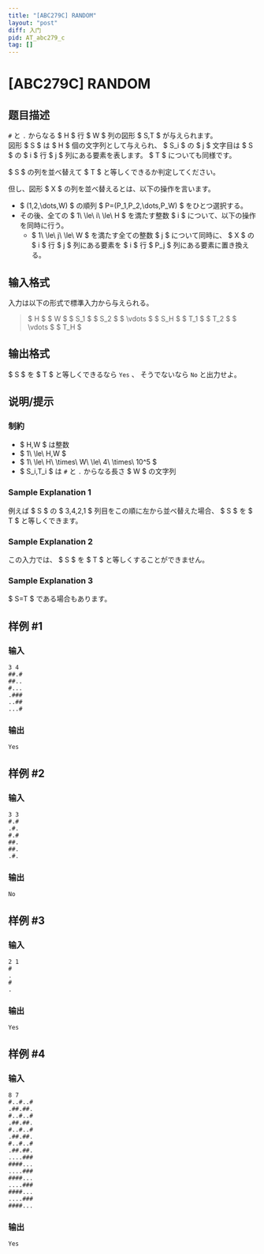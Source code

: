 ```yaml
---
title: "[ABC279C] RANDOM"
layout: "post"
diff: 入门
pid: AT_abc279_c
tag: []
---
```


# [ABC279C] RANDOM

## 题目描述

[problemUrl]: https://atcoder.jp/contests/abc279/tasks/abc279_c

`#` と `.` からなる $ H $ 行 $ W $ 列の図形 $ S,T $ が与えられます。  
図形 $ S $ は $ H $ 個の文字列として与えられ、 $ S_i $ の $ j $ 文字目は $ S $ の $ i $ 行 $ j $ 列にある要素を表します。 $ T $ についても同様です。

$ S $ の列を並べ替えて $ T $ と等しくできるか判定してください。

但し、図形 $ X $ の列を並べ替えるとは、以下の操作を言います。

- $ (1,2,\dots,W) $ の順列 $ P=(P_1,P_2,\dots,P_W) $ をひとつ選択する。
- その後、全ての $ 1\ \le\ i\ \le\ H $ を満たす整数 $ i $ について、以下の操作を同時に行う。
  - $ 1\ \le\ j\ \le\ W $ を満たす全ての整数 $ j $ について同時に、 $ X $ の $ i $ 行 $ j $ 列にある要素を $ i $ 行 $ P_j $ 列にある要素に置き換える。

## 输入格式

入力は以下の形式で標準入力から与えられる。

> $ H $ $ W $ $ S_1 $ $ S_2 $ $ \vdots $ $ S_H $ $ T_1 $ $ T_2 $ $ \vdots $ $ T_H $

## 输出格式

$ S $ を $ T $ と等しくできるなら `Yes` 、 そうでないなら `No` と出力せよ。

## 说明/提示

### 制約

- $ H,W $ は整数
- $ 1\ \le\ H,W $
- $ 1\ \le\ H\ \times\ W\ \le\ 4\ \times\ 10^5 $
- $ S_i,T_i $ は `#` と `.` からなる長さ $ W $ の文字列

### Sample Explanation 1

例えば $ S $ の $ 3,4,2,1 $ 列目をこの順に左から並べ替えた場合、 $ S $ を $ T $ と等しくできます。

### Sample Explanation 2

この入力では、 $ S $ を $ T $ と等しくすることができません。

### Sample Explanation 3

$ S=T $ である場合もあります。

## 样例 #1

### 输入

```
3 4
##.#
##..
#...
.###
..##
...#
```

### 输出

```
Yes
```

## 样例 #2

### 输入

```
3 3
#.#
.#.
#.#
##.
##.
.#.
```

### 输出

```
No
```

## 样例 #3

### 输入

```
2 1
#
.
#
.
```

### 输出

```
Yes
```

## 样例 #4

### 输入

```
8 7
#..#..#
.##.##.
#..#..#
.##.##.
#..#..#
.##.##.
#..#..#
.##.##.
....###
####...
....###
####...
....###
####...
....###
####...
```

### 输出

```
Yes
```

